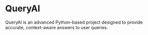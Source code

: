 # QueryAI
QueryAI is an advanced Python-based project designed to provide accurate, context-aware answers to user queries.
